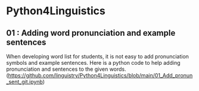 # Python4Linguistics

## 01 : Adding word pronunciation and example sentences
When developing word list for students, it is not easy to add pronunciation symbols and example sentences. Here is a python code to help adding pronunciation and sentences to the given words. (https://github.com/linguistry/Python4Linguistics/blob/main/01_Add_pronun_sent_git.ipynb)
